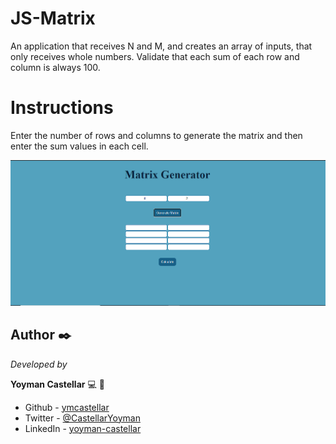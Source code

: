 # JS-Matrix

An application that receives N and M, and creates an array of inputs, that only receives whole numbers. Validate that each sum of each row and column is always 100.

# Instructions

Enter the number of rows and columns to generate the matrix and then enter the sum values ​​in each cell.

![homepage](home.png)

## Author ✒️

_Developed by_

**Yoyman Castellar** :computer: :man: 

- Github - [ymcastellar](https://github.com/ymcastellar)
- Twitter - [@CastellarYoyman](https://twitter.com/CastellarYoyman)
- LinkedIn - [yoyman-castellar](https://www.linkedin.com/in/yoyman-castellar/)
